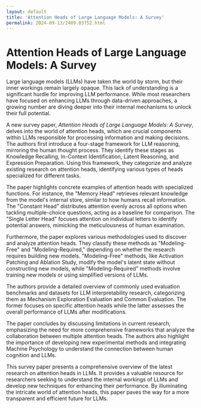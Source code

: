 ```yaml
---
layout: default
title: 'Attention Heads of Large Language Models: A Survey'
permalink: 2024-09-13/2409.03752.html
---
```

#  Attention Heads of Large Language Models: A Survey


Large language models (LLMs) have taken the world by storm, but their inner workings remain largely opaque. This lack of understanding is a significant hurdle for improving LLM performance. While most researchers have focused on enhancing LLMs through data-driven approaches, a growing number are diving deeper into their internal mechanisms to unlock their full potential. 

A new survey paper, *Attention Heads of Large Language Models: A Survey*, delves into the world of attention heads, which are crucial components within LLMs responsible for processing information and making decisions. The authors first introduce a four-stage framework for LLM reasoning, mirroring the human thought process. They identify these stages as Knowledge Recalling, In-Context Identification, Latent Reasoning, and Expression Preparation. Using this framework, they categorize and analyze existing research on attention heads, identifying various types of heads specialized for different tasks. 

The paper highlights concrete examples of attention heads with specialized functions. For instance, the "Memory Head" retrieves relevant knowledge from the model's internal store, similar to how humans recall information. The "Constant Head" distributes attention evenly across all options when tackling multiple-choice questions, acting as a baseline for comparison. The "Single Letter Head" focuses attention on individual letters to identify potential answers, mimicking the meticulousness of human examination.

Furthermore, the paper explores various methodologies used to discover and analyze attention heads. They classify these methods as "Modeling-Free" and "Modeling-Required," depending on whether the research requires building new models. "Modeling-Free" methods, like Activation Patching and Ablation Study, modify the model's latent state without constructing new models, while "Modeling-Required" methods involve training new models or using simplified versions of LLMs. 

The authors provide a detailed overview of commonly used evaluation benchmarks and datasets for LLM interpretability research, categorizing them as Mechanism Exploration Evaluation and Common Evaluation. The former focuses on specific attention heads while the latter assesses the overall performance of LLMs after modifications.

The paper concludes by discussing limitations in current research, emphasizing the need for more comprehensive frameworks that analyze the collaboration between multiple attention heads. The authors also highlight the importance of developing new experimental methods and integrating Machine Psychology to understand the connection between human cognition and LLMs.

This survey paper presents a comprehensive overview of the latest research on attention heads in LLMs. It provides a valuable resource for researchers seeking to understand the internal workings of LLMs and develop new techniques for enhancing their performance. By illuminating the intricate world of attention heads, this paper paves the way for a more transparent and efficient future for LLMs.